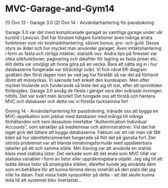 # MVC-Garage-and-Gym14
(1) Övn 13 - Garage 3.0 (2) Övn 14 - Användarhantering för passbokning

Garage 3.0 var det mest komplicerade garaget av samtliga garage under vår kurstid i Lexicon. Det har förutom tidigare funktioner
även många andra funktioner som rör kostnadshantering, såsom bonus, pro- och guld. Dessa styrs av ålder och hur mycket man använder
garaget. Även intäktshantering i form av fasta och rörliga intäkter, statistik osv. Andra tips på finesser var olika sökfunktioner,
paginering och datafiler för lagring av fasta priser etc. Allt detta var omöjligt att hinna göra på en vecka. Bara att sätta sig in
i hur databaserna fungerade var tillräckligt svårt. Vi fick vårat ER-diagram godkänt den först dagen men av vad jag har förstått så
var det på förhand dömt att misslyckas. Vi saknade helt enkelt den kunskapen. Men efter mycket fnulande och funderande så löste det
sig till sist, efter att sprinttiden förlängdes. Garage 3.0 ansåg de flesta i gänget vara den svåraste övningen hittills. Det var
svårt men lärorikt! Det tvingade oss att förstå och hantera MVC och databaser och detta var vi förstås tacksamma för!

Övning 14 - Användarhantering för passbokning, tränade oss att bygga en MVC-applikation som jobbar med databaser med många till
många förhållanden och som dessutom innefattar "Authentication Individual Accounts", som särskiljer på medlemmar och administratörer.
Vid det här laget gick det lättare att bygga databaserna. Faktum var att när man väl fått kläm på hur identitetsramverket fungerade
så flöt det på ganska fort. Det största problemet var att blanda inmatningsformulär med uppdaterbara tabeller på ett och samma ställe.
Min lösning var att använda en statisk klass med statiska listor. Det verkade som att det enda som MVC tillät var statiska variabler
i form av listor eller uppräkningsbara objekt. Jag såg till att ladda dessa listor på strategiska ställen, därefter kunde jag använda
dem som en behållare för att kunna tömma deras innehåll på den plats där jag ville ha datan. Fast vissa hade synpunkter på detta - att
det skulle kunna leda till att systemet blev överlastat...
